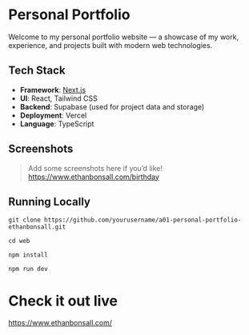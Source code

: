 # Personal Portfolio

Welcome to my personal portfolio website — a showcase of my work, experience, and projects built with modern web technologies.

##  Tech Stack

- **Framework**: [Next.js](https://nextjs.org/)
- **UI**: React, Tailwind CSS
- **Backend**: Supabase (used for project data and storage)
- **Deployment**: Vercel
- **Language**: TypeScript

## Screenshots

> Add some screenshots here if you’d like! 
https://www.ethanbonsall.com/birthday

## Running Locally

    git clone https://github.com/yourusername/a01-personal-portfolio-ethanbonsall.git

    cd web

    npm install

    npm run dev
  


# Check it out live
https://www.ethanbonsall.com/
